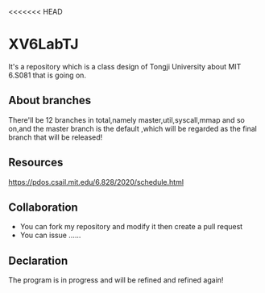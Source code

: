 <<<<<<< HEAD
# XV6LabTJ
It's a repository which is a class design of Tongji University about MIT 6.S081 that is going on.
## About branches
There'll be 12 branches in total,namely master,util,syscall,mmap and so on,and the master branch is the
default ,which will be regarded as the final branch that will be released!
## Resources
https://pdos.csail.mit.edu/6.828/2020/schedule.html
## Collaboration
- You can fork my repository and modify it then create a pull request
- You can issue
......
## Declaration
The program is in progress and will be refined and refined again!
